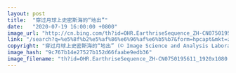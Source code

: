 ```yaml
---
layout: post
title:  "穿过月球上史密斯海的“地出”"
date:   "2020-07-19 16:00:00 +0800"
image_url: "http://cn.bing.com/th?id=OHR.EarthriseSequence_ZH-CN0750195611_1920x1080.jpg&rf=LaDigue_1920x1080.jpg&pid=hp"
link: "/search?q=%e5%8f%b2%e5%af%86%e6%96%af%e6%b5%b7&form=hpcapt&mkt=zh-cn"
copyright: "穿过月球上史密斯海的“地出” (© Image Science and Analysis Laboratory, NASA-Johnson Space Center)"
image_hash: "9c767b14e27527b152d66faabe9edb36"
image_filename: "th?id=OHR.EarthriseSequence_ZH-CN0750195611_1920x1080.jpg&rf=LaDigue_1920x1080.jpg&pid=hp"
---
```

